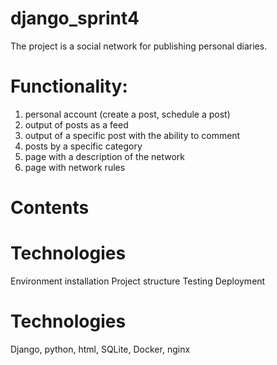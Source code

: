 # django_sprint4



The project is a social network for publishing personal diaries.

# Functionality:

1. personal account (create a post, schedule a post)
2. output of posts as a feed
3. output of a specific post with the ability to comment
4. posts by a specific category
5. page with a description of the network
6. page with network rules

# Contents

# Technologies
Environment installation
Project structure
Testing
Deployment

# Technologies
Django, python, html, SQLite, Docker, nginx
